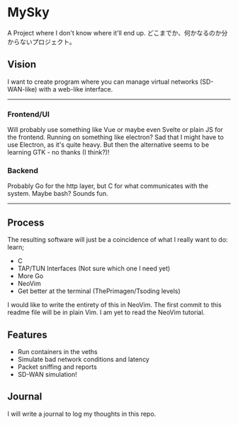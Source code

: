 # MySky

A Project where I don't know where it'll end up.
どこまでか、何かなるのか分からないプロジェクト。

## Vision

I want to create program where you can manage virtual networks (SD-WAN-like) with a web-like interface.

---

### Frontend/UI

Will probably use something like Vue or maybe even Svelte or plain JS for the frontend. Running on something like electron?
Sad that I might have to use Electron, as it's quite heavy. But then the alternative seems to be learning GTK - no thanks (I think?)!

### Backend

Probably Go for the http layer, but C for what communicates with the system. Maybe bash? Sounds fun.

---

## Process

The resulting software will just be a coincidence of what I really want to do: learn;

* C
* TAP/TUN Interfaces (Not sure which one I need yet)
* More Go
* NeoVim
* Get better at the terminal (ThePrimagen/Tsoding levels)

I would like to write the entirety of this in NeoVim. The first commit to this readme file will be in plain Vim. I am yet to read the NeoVim tutorial.

## Features

* Run containers in the veths
* Simulate bad network conditions and latency
* Packet sniffing and reports
* SD-WAN simulation!

## Journal

I will write a journal to log my thoughts in this repo.

